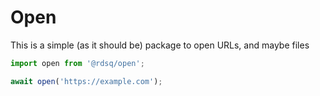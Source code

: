 # Open

This is a simple (as it should be) package to open URLs, and maybe files

```js
import open from '@rdsq/open';

await open('https://example.com');
```
